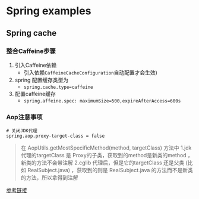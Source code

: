 # Spring examples

## Spring cache

### 整合Caffeine步骤

1. 引入Caffeine依赖
    - 引入依赖`CaffeineCacheConfiguration`自动配置才会生效)
2. spring 配置缓存类型为
    - `spring.cache.type=caffeine`
3. 配置caffeine缓存
    - `spring.affeine.spec: maximumSize=500,expireAfterAccess=600s`

### Aop注意事项
```properties
# 关闭JDK代理
spring.aop.proxy-target-class = false
```

> 在 AopUtils.getMostSpecificMethod(method, targetClass) 方法中
1.jdk代理的targetClass 是 Proxy的子类，获取到的method是新类的method ，新类的方法不会带注解
2.cglib 代理后，但是它的targetClass 还是父类 (比如 RealSubject.java) ，获取到的则是 RealSubject.java 的方法而不是新类的方法，所以拿得到注解

[参考链接](https://juejin.cn/post/6844903831805886477)
